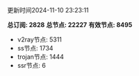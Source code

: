 更新时间2024-11-10 23:23:11

**总订阅: 2828**
**总节点: 22227**
**有效节点: 8495**
- v2ray节点: 5311
- ss节点: 1734
- trojan节点: 1444
- ssr节点: 6
